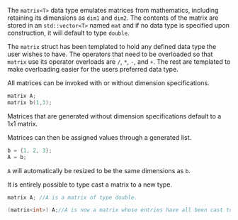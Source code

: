 The `matrix<T>` data type emulates matrices from mathematics, including retaining its dimensions as `dim1` and `dim2`.
The contents of the matrix are stored in an `std::vector<T>` named `mat` and if no data type is specified upon construction, it will default to type `double`.

The `matrix` struct has been templated to hold any defined data type the user wishes to have. The operators that need to be overloaded so that `matrix` use its operator overloads are `/`, `*`, `-`, and `+`. The rest are templated to make overloading easier for the users preferred data type.

All matrices can be invoked with or without dimension specifications.
```c++
matrix A;
matrix b(1,3);
```
Matrices that are generated without dimension specifications default to a 1x1 matrix.

Matrices can then be assigned values through a generated list.
```c++
b = {1, 2, 3};
A = b;
```
`A` will automatically be resized to be the same dimensions as `b`.

It is entirely possible to type cast a matrix to a new type.
```c++
matrix A; //A is a matrix of type double.

(matrix<int>) A;//A is now a matrix whose entries have all been cast to type int.
```
